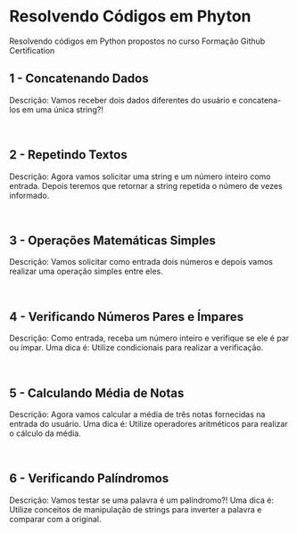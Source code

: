 # Resolvendo Códigos em Phyton

Resolvendo códigos em Python propostos no curso Formação Github Certification

## 1 - Concatenando Dados 

Descrição:
Vamos receber dois dados diferentes do usuário e concatena-los em uma única string?! 

<br>

## 2 - Repetindo Textos 

Descrição:
Agora vamos solicitar uma string e um número inteiro como entrada. Depois teremos que retornar a string repetida o número de vezes informado. 

<br>

## 3 - Operações Matemáticas Simples 

Descrição:
Vamos solicitar como entrada dois números e depois vamos realizar uma operação simples entre eles.

<br>

## 4 - Verificando Números Pares e Ímpares 

Descrição: Como entrada, receba um número inteiro e verifique se ele é par ou ímpar. 
Uma dica é: Utilize condicionais para realizar a verificação.


<br>

## 5 - Calculando Média de Notas 

Descrição: Agora vamos calcular a média de três notas fornecidas na entrada do usuário. 
Uma dica é: Utilize operadores aritméticos para realizar o cálculo da média.


<br>

## 6 - Verificando Palíndromos 

Descrição: Vamos testar se uma palavra é um palíndromo?! 
Uma dica é: Utilize conceitos de manipulação de strings para inverter a palavra e comparar com a original.


